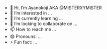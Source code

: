 - 👋 Hi, I’m  Ayanokoji AKA @MISTERXYMISTER
- 👀 I’m interested in ...
- 🌱 I’m currently learning ...
- 💞️ I’m looking to collaborate on ...
- 📫 How to reach me ...
- 😄 Pronouns: ...
- ⚡ Fun fact: ...

<!---
MISTERXYMISTER/MISTERXYMISTER is a ✨ special ✨ repository because its `README.md` (this file) appears on your GitHub profile.
You can click the Preview link to take a look at your changes.
--->
